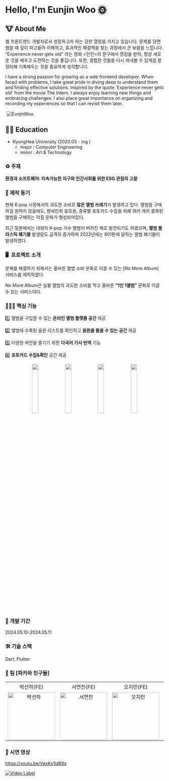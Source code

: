 # Hello, I'm Eunjin Woo 🌞

## 🐮 About Me
웹 프론트엔드 개발자로서 성장하고자 하는 강한 열정을 가지고 있습니다. 문제를 당면했을 때 깊이 파고들어 이해하고, 효과적인 해결책을 찾는 과정에서 큰 보람을 느낍니다.
“Experience never gets old” 라는 영화 <인턴>의 문구에서 영감을 받아, 항상 새로운 것을 배우고 도전하는 것을 즐깁니다. 또한, 경험한 것들을 다시 꺼내볼 수 있게끔 잘 정리해 기록해두는 것을 중요하게 생각합니다.

I have a strong passion for growing as a web frontend developer. When faced with problems, I take great pride in diving deep to understand them and finding effective solutions.
Inspired by the quote 'Experience never gets old' from the movie The Intern, I always enjoy learning new things and embracing challenges. I also place great importance on organizing and recording my experiences so that I can revisit them later.

<p>&nbsp;<img align="center" src="https://github-readme-stats.vercel.app/api?username=EunjinWoo&show_icons=true&locale=en" alt="EunjinWoo" /></p>

## 👩‍🏫 Education
- KyungHee University (2020.03 - ing )
  - major : Computer Engineering
  - minor : Art & Technology




### ♻️ 주제

**환경과 소프트웨어: 지속가능한 지구와 인간사회를 위한 ESG 관점의 고찰**

### **📌** 제작 동기

현재 K-pop 시장에서의 과도한 소비로 **많은 앨범 쓰레기**가 발생하고 있다. 앨범을 구매하길 원하지 않음에도, 팬싸인회 응모권, 종류별 포토카드 수집을 위해 여러 개의 중복된 앨범을 구매하는 덕질 문화가 형성되어있다.

최근 일본에서는 대량의 K-pop 가수 앨범이 버려진 채로 발견되기도 하였으며, **앨범 플라스틱 폐기물** 발생량도 급격히 증가하여 2022년에는 801톤에 달하는 앨범 폐기물이 발생하였다.

### 🖥️  프로젝트 소개

문제를 해결하기 위해서는 올바른 앨범 소비 문화로 이끌 수 있는 [No More Album] 서비스를 제작하였다.

No More Album은 실물 앨범의 과도한 소비를 막고 올바른 **“1인 1앨범”** 문화로 이끌 수 있는 서비스이다.

### 👩🏻‍💻 핵심 기능

1️⃣ 앨범을 구입할 수 있는 **온라인 앨범 플랫폼 공간** 제공

2️⃣ 앨범에 수록된 음원 리스트를 확인하고 **음원을 들을 수 있는 공간** 제공

3️⃣ 다양한 버전을 즐기기 위한 **다국어 가사 번역** 기능

4️⃣ **포토카드 수집&확인** 공간 제공

<p align="center"> 
    <img src="https://github.com/PacaAndFriends/NoMoreAlbum/assets/68274803/cfd4115e-6dd3-491f-ad2e-2c54f2b9f74d" align="center" width="20%">  
    <img src="https://github.com/user-attachments/assets/787a08cd-a786-452a-bbd9-b9f4cf21933c" align="center" width="20%"> 
    <img src="https://github.com/PacaAndFriends/NoMoreAlbum/assets/68274803/17c93ef1-3d1d-4798-b2df-8f703aafb5dc" align="center" width="20%"> 
    <img src="https://github.com/PacaAndFriends/NoMoreAlbum/assets/68274803/6ca71d1d-4763-4de4-9c07-385b4cddb81a" align="center" width="20%">

### **💬** 개발 기간

2024.05.10-2024.05.11

### **🛠** 기술 스택

Dart, Flutter

### 🦙 팀 [파카와 친구들]

<table>
<tr align="center">
<td>박선하(FE)</td>
<td>서연진(FE)</td>
<td>오지민(FE)</td>
<td>우은진(FE)</td>
</tr>
<tr>

<td align="center">
<a href="https://github.com/Sunha-i"><img src="https://avatars.githubusercontent.com/u/74592552?v=4" width="150px" alt="박선하"/><br /></a>
</td>
<td align="center">
<a href="https://github.com/seoyeonjin"><img src="https://avatars.githubusercontent.com/u/68274803?v=4" width="150px" alt="서연진"/><br /></a>
<td align="center">
<a href="https://github.com/Ojimin"><img src="https://avatars.githubusercontent.com/u/27052233?v=4" width="150px;" alt="오지민"/><br /></a>
</td>

</td>
<td align="center">
<a href="https://github.com/EunjinWoo"><img src="https://avatars.githubusercontent.com/u/92513850?v=4" width="150px" alt="우은진"/><br /></a>
</td>
<tr>
</table>

### 🎥 시연 영상

https://youtu.be/VexKs1ld88s

[![Video Label](http://img.youtube.com/vi/VexKs1ld88s/0.jpg)](https://youtu.be/VexKs1ld88s)
